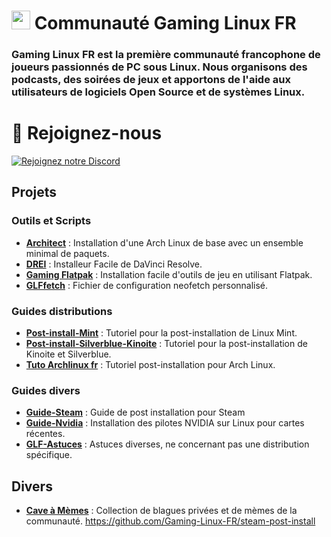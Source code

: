 # <img src="https://avatars.githubusercontent.com/u/155925679?s=400&u=a2d19ee8d2b4d67b48729c39e7562e7555c85295&v=4" width="30" height="30"> Communauté Gaming Linux FR

### Gaming Linux FR est la **première communauté francophone de joueurs passionnés de PC sous Linux**. Nous organisons des **podcasts**, des **soirées de jeux** et apportons de l'aide aux utilisateurs de logiciels Open Source et de systèmes Linux.

# 🔗 Rejoignez-nous

[![Rejoignez notre Discord](https://img.shields.io/badge/Discord-Rejoignez%20notre%20serveur-blue?style=for-the-badge&logo=discord)](https://discord.gg/WCAKxxRA3t)

## Projets

### Outils et Scripts

- **[Architect](https://github.com/Gaming-Linux-FR/Architect)** : Installation d'une Arch Linux de base avec un ensemble minimal de paquets.
- **[DREI](https://github.com/Gaming-Linux-FR/drei)** : Installeur Facile de DaVinci Resolve.
- **[Gaming Flatpak](https://github.com/Gaming-Linux-FR/Gaming-Flatpak)** : Installation facile d'outils de jeu en utilisant Flatpak.
- **[GLFfetch](https://github.com/Gaming-Linux-FR/GLFfetch)** : Fichier de configuration neofetch personnalisé.

### Guides distributions
- **[Post-install-Mint](https://github.com/Gaming-Linux-FR/guide-mint)** : Tutoriel pour la post-installation de Linux Mint.
- **[Post-install-Silverblue-Kinoite](https://github.com/Gaming-Linux-FR/post-install-silverblue-kinoite)** : Tutoriel pour la post-installation de Kinoite et Silverblue.
- **[Tuto Archlinux fr](https://github.com/Gaming-Linux-FR/tuto-archlinux-fr)** : Tutoriel post-installation pour Arch Linux.

### Guides divers

- **[Guide-Steam](https://github.com/Gaming-Linux-FR/steam-post-install)** : Guide de post installation pour Steam
- **[Guide-Nvidia](https://github.com/Gaming-Linux-FR/guide-nvidia)** : Installation des pilotes NVIDIA sur Linux pour cartes récentes.
- **[GLF-Astuces](https://github.com/Gaming-Linux-FR/glf-astuces)** : Astuces diverses, ne concernant pas une distribution spécifique.

## Divers

- **[Cave à Mèmes](https://github.com/Gaming-Linux-FR/meme-vault)** : Collection de blagues privées et de mèmes de la communauté.
https://github.com/Gaming-Linux-FR/steam-post-install
